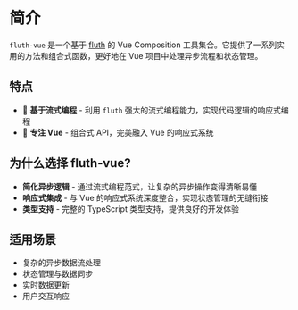 # 简介

`fluth-vue` 是一个基于 [fluth](https://fluthjs.github.io/fluth-doc/index.html) 的 Vue Composition 工具集合。它提供了一系列实用的方法和组合式函数，更好地在 Vue 项目中处理异步流程和状态管理。

## 特点

- 🌊 **基于流式编程** - 利用 `fluth` 强大的流式编程能力，实现代码逻辑的响应式编程
- 🎯 **专注 Vue** - 组合式 API，完美融入 Vue 的响应式系统

## 为什么选择 fluth-vue?

- **简化异步逻辑** - 通过流式编程范式，让复杂的异步操作变得清晰易懂
- **响应式集成** - 与 Vue 的响应式系统深度整合，实现状态管理的无缝衔接
- **类型支持** - 完整的 TypeScript 类型支持，提供良好的开发体验

## 适用场景

- 复杂的异步数据流处理
- 状态管理与数据同步
- 实时数据更新
- 用户交互响应

